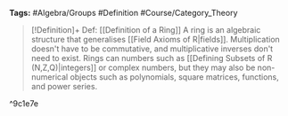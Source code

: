 **Tags:** #Algebra/Groups #Definition #Course/Category_Theory 

> [!Definition]+  Def: [[Definition of a Ring]]
> A ring is an algebraic structure that generalises [[Field Axioms of R|fields]]. Multiplication doesn't have to be commutative, and multiplicative inverses don't need to exist. Rings can numbers such as [[Defining Subsets of R (N,Z,Q)|integers]] or complex numbers, but they may also be non-numerical objects such as polynomials, square matrices, functions, and power series.

^9c1e7e


